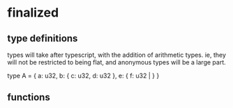 # finalized

## type definitions

types will take after typescript, with the addition of arithmetic types.
ie, they will not be restricted to being flat, and anonymous types will be a large part.

type A = {
    a: u32, 
    b: {
        c: u32,
        d: u32
    },
    e: {
        f: u32
        |
    }
}

## functions
